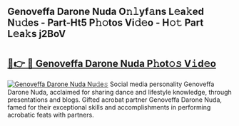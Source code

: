 ## Genoveffa Darone Nuda O𝚗𝚕yf𝚊ns L𝚎a𝚔ed N𝚞𝚍es - Part-Ht5 P𝚑𝚘tos Vi𝚍𝚎o - H𝚘𝚝 Part L𝚎a𝚔s j2BoV

# <h2><a href="http://kfcpkc.oniu.top/?m=Genoveffa+Darone+Nuda">🔗👉 🔴 Genoveffa Darone Nuda P𝚑ot𝚘𝚜 V𝚒d𝚎o</a></h2>

[![Genoveffa Darone Nuda Nu𝚍e𝚜](https://i.imgur.com/0qMVB7G.gif)](http://kfcpkc.oniu.top/?m=Genoveffa+Darone+Nuda)
Social media personality Genoveffa Darone Nuda, acclaimed for sharing dance and lifestyle knowledge, through presentations and blogs. Gifted acrobat partner Genoveffa Darone Nuda, famed for their exceptional skills and accomplishments in performing acrobatic feats with partners.  
